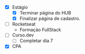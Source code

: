 - [x] Estágio
	- [x] Terminar página do HUB
	- [x] Finalizar página de cadastro.
- [ ] Rocketseat
	- Formação FullStack
- [ ] Curso.dev
	- [ ] Completar dia 7
- [x] CPA
